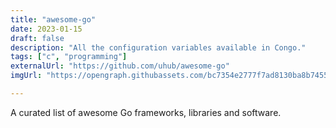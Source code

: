 ```yaml
---
title: "awesome-go"
date: 2023-01-15
draft: false
description: "All the configuration variables available in Congo."
tags: ["c", "programming"]
externalUrl: "https://github.com/uhub/awesome-go"
imgUrl: "https://opengraph.githubassets.com/bc7354e2777f7ad8130ba8b7455550cd01a4ce9885b50fec39e275aef99a052b/uhub/awesome-go"

---
```


A curated list of awesome Go frameworks, libraries and software.
